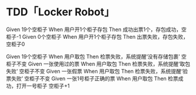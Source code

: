 # TDD「Locker Robot」
Given 19个空柜子 When 用户开1个柜子存包 Then 成功出票1个，存包成功，空柜子-1
Given 0个空柜子 When 用户开1个柜子存包 Then 出票失败，存包失败，空柜子0

Given 19个空柜子 When 用户取包 Then 检票失败，系统提醒‘没有存储包裹’  空柜子不变
Given 一张使用过的票 When 用户取包 Then 检票失败，系统提醒‘取包失败’ 空柜子不变
Given 一张假票 When 用户取包 Then 检票失败，系统提醒‘验票失败’ 空柜子不变
Given 一张1号柜子正确的票 When 用户取包 Then 检票成功，打开一号柜子 空柜子+1
